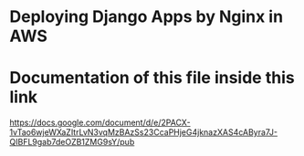 # Deploying Django Apps by Nginx in AWS

# Documentation of this file inside this link 

https://docs.google.com/document/d/e/2PACX-1vTao6wjeWXaZItrLvN3vqMzBAzSs23CcaPHjeG4jknazXAS4cAByra7J-QIBFL9gab7deOZB1ZMG9sY/pub
